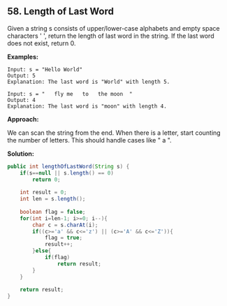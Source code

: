 ## 58. Length of Last Word

Given a string s consists of upper/lower-case alphabets and empty space characters ' ', return the length of last word in the string. If the last word does not exist, return 0.

**Examples:** 

```
Input: s = "Hello World"
Output: 5
Explanation: The last word is "World" with length 5.
```

```
Input: s = "   fly me   to   the moon  "
Output: 4
Explanation: The last word is "moon" with length 4.
```

**Approach:**

We can scan the string from the end. When there is a letter, start counting the number of letters. This should handle cases like " a ".

**Solution:**

```java
public int lengthOfLastWord(String s) { 
    if(s==null || s.length() == 0)
        return 0;
 
    int result = 0;
    int len = s.length();
 
    boolean flag = false;
    for(int i=len-1; i>=0; i--){
        char c = s.charAt(i);
        if((c>='a' && c<='z') || (c>='A' && c<='Z')){
            flag = true;
            result++;
        }else{
            if(flag)
                return result;
        }
    }
 
    return result;
}
```